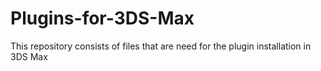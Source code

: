 # Plugins-for-3DS-Max
This repository consists of files that are need for the plugin installation in 3DS Max
